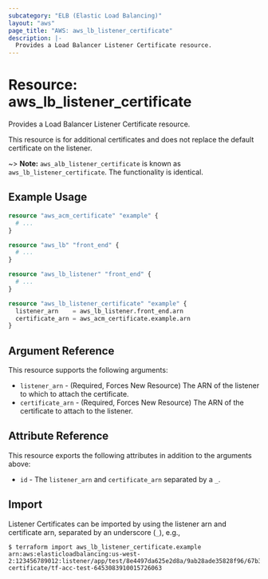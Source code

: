```yaml
---
subcategory: "ELB (Elastic Load Balancing)"
layout: "aws"
page_title: "AWS: aws_lb_listener_certificate"
description: |-
  Provides a Load Balancer Listener Certificate resource.
---
```


# Resource: aws_lb_listener_certificate

Provides a Load Balancer Listener Certificate resource.

This resource is for additional certificates and does not replace the default certificate on the listener.

~> **Note:** `aws_alb_listener_certificate` is known as `aws_lb_listener_certificate`. The functionality is identical.

## Example Usage

```terraform
resource "aws_acm_certificate" "example" {
  # ...
}

resource "aws_lb" "front_end" {
  # ...
}

resource "aws_lb_listener" "front_end" {
  # ...
}

resource "aws_lb_listener_certificate" "example" {
  listener_arn    = aws_lb_listener.front_end.arn
  certificate_arn = aws_acm_certificate.example.arn
}
```

## Argument Reference

This resource supports the following arguments:

* `listener_arn` - (Required, Forces New Resource) The ARN of the listener to which to attach the certificate.
* `certificate_arn` - (Required, Forces New Resource) The ARN of the certificate to attach to the listener.

## Attribute Reference

This resource exports the following attributes in addition to the arguments above:

* `id` - The `listener_arn` and `certificate_arn` separated by a `_`.

## Import

Listener Certificates can be imported by using the listener arn and certificate arn, separated by an underscore (`_`), e.g.,

```
$ terraform import aws_lb_listener_certificate.example arn:aws:elasticloadbalancing:us-west-2:123456789012:listener/app/test/8e4497da625e2d8a/9ab28ade35828f96/67b3d2d36dd7c26b_arn:aws:iam::123456789012:server-certificate/tf-acc-test-6453083910015726063
```
